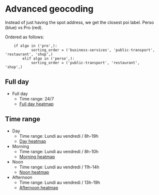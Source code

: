 # Advanced geocoding

Instead of just having the spot address, we get the closest poi label. Perso (blue) vs Pro (red).

Ordered as follows:

		if algo in ('pro',):
		        sorting_order = ('business-services', 'public-transport', 'restaurant', 'shop',)
		    elif algo in ('perso',):
		        sorting_order = ('public-transport', 'restaurant', 'shop',)


## Full day

-  Full day
	-  Time range: 24/7
	-  [Full day heatmap](https://tiphaine.github.io/maas-demo/demo/advanced-poi-labels/paris-2019-04-18-final_dbscan-diff_heatmap_poi.html)


## Time range

-  Day
	-  Time range: Lundi au vendredi / 8h-19h
	-  [Day heatmap](https://tiphaine.github.io/maas-demo/demo/advanced-poi-labels/paris-2019-04-18-final_dbscan-diff_heatmap_poi_day.html)
- Morning
	- Time range: Lundi au vendredi / 8h-10h
	- [Morning heatmap](https://tiphaine.github.io/maas-demo/demo/advanced-poi-labels/paris-2019-04-18-final_dbscan-diff_heatmap_poi_morning.html)
- 	Noon
	-  Time range: Lundi au vendredi / 11h-14h
	-  [Noon heatmap](https://tiphaine.github.io/maas-demo/demo/advanced-poi-labels/paris-2019-04-18-final_dbscan-diff_heatmap_poi_noon.html)
-  Afternoon
	-  Time range: Lundi au vendredi / 13h-19h
	-  [Afternoon heatmap](https://tiphaine.github.io/maas-demo/demo/advanced-poi-labels/pparis-2019-04-18-final_dbscan-diff_heatmap_poi_afternoon.html)

